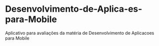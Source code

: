 # Desenvolvimento-de-Aplica-es-para-Mobile
Aplicativo para avaliações da matéria de Desenvolvimento de Aplicacoes para Mobile
